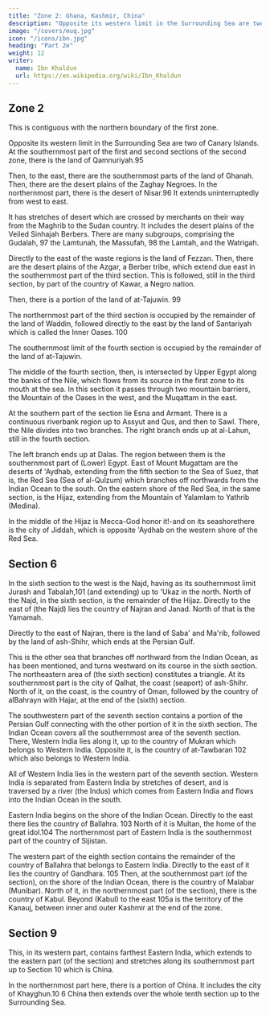 ```yaml
---
title: "Zone 2: Ghana, Kashmir, China"
description: "Opposite its western limit in the Surrounding Sea are two of Canary Islands"
image: "/covers/muq.jpg"
icon: "/icons/ibn.jpg"
heading: "Part 2e"
weight: 12
writer:
  name: Ibn Khaldun
  url: https://en.wikipedia.org/wiki/Ibn_Khaldun
---
```



## Zone 2

This is contiguous with the northern boundary of the first zone.

Opposite its western limit in the Surrounding Sea are two of Canary Islands. At the southernmost part of the first and second sections of the second zone, there is the land of Qamnuriyah.95 

Then, to the east, there are the southernmost parts of the land of Ghanah. Then, there are the desert plains of the Zaghay Negroes. In the northernmost part, there is the desert of Nisar.96 It extends uninterruptedly from west to east. 

It has stretches of desert which are crossed by merchants on their way from the Maghrib to the Sudan country. It includes the desert plains of the Veiled Sinhajah Berbers. There are many subgroups, comprising the Gudalah, 97 the Lamtunah, the Massufah, 98 the Lamtah, and the Watrigah. 

Directly to the east of the waste regions is the land of Fezzan. Then, there are the desert plains of the Azgar, a Berber tribe, which extend due east in the southernmost part of the third section. This is followed, still in the third section, by part of the country of Kawar, a Negro nation. 

Then, there is a portion of the land of at-Tajuwin. 99

The northernmost part of the third section is occupied by the remainder of the land of Waddin, followed directly to the east by the land of Santariyah which is called the Inner Oases. 100

The southernmost limit of the fourth section is occupied by the remainder of the land of at-Tajuwin.

The middle of the fourth section, then, is intersected by Upper Egypt along the banks of the Nile, which flows from its source in the first zone to its mouth at the sea. In this section it passes through two mountain barriers, the Mountain of the Oases in the west, and the Muqattam in the east. 

At the southern part of the section lie Esna and Armant. There is a continuous riverbank region up to Assyut and Qus, and then to Sawl. There, the Nile divides into two branches. The right branch ends up at al-Lahun, still in the fourth section. 

The left branch ends up at Dalas. The region between them is the southernmost part of (Lower) Egypt. East of Mount Mugattam are the deserts of 'Aydhab, extending from the fifth section to the Sea of Suez, that is, the Red Sea (Sea of al-Qulzum) which branches off northwards from the Indian Ocean to the south. On the eastern shore of the Red Sea, in the same section, is the Hijaz, extending from the Mountain of Yalamlam to Yathrib (Medina). 

In the middle of the Hijaz is Mecca-God honor it!-and on its seashorethere is the city of Jiddah, which is opposite 'Aydhab on the western shore of the Red Sea.


## Section 6

In the sixth section to the west is the Najd, having as its southernmost limit Jurash and Tabalah,101 (and extending) up to 'Ukaz in the north. North of the Najd, in the sixth section, is the remainder of the Hijaz. Directly to the east of (the Najd) lies the country of Najran and Janad. North of that is the Yamamah. 

Directly to the east of Najran, there is the land of Saba' and Ma'rib, followed by the land of ash-Shihr, which ends at the Persian Gulf. 

This is the other sea that branches off northward from the Indian Ocean, as has been mentioned, and turns westward on its course in the sixth section. The northeastern area of (the sixth section) constitutes a triangle. At its southernmost part is the city of Qalhat, the coast (seaport) of ash-Shihr. North of it, on the coast, is the country of Oman, followed by
the country of alBahrayn with Hajar, at the end of the (sixth) section.

The southwestern part of the seventh section contains a portion of the Persian Gulf connecting with the other portion of it in the sixth section. The Indian Ocean covers all the southernmost area of the seventh section. There, Western India lies along it, up to the country of Mukran which belongs to Western India. Opposite it, is the country of at-Tawbaran 102 which also belongs to Western India. 

All of Western India lies in the western part of the seventh section. Western India is separated from Eastern India by stretches of desert, and is traversed by a river (the Indus) which comes from Eastern India and flows into the Indian Ocean in the south. 

Eastern India begins on the shore of the Indian Ocean. Directly to the east there lies the country of Ballahra. 103 North of it is Multan, the home of the great idol.104 The northernmost part of Eastern India is the southernmost part of the country of Sijistan. 

The western part of the eighth section contains the remainder of the country of Ballahra that belongs to Eastern India. Directly to the east of it lies the country of Gandhara. 105 Then, at the southernmost part (of the section), on the shore of the Indian Ocean, there is the country of Malabar (Munibar). North of it, in the northernmost part (of the section), there is the country of Kabul. Beyond (Kabul) to the east 105a is the territory of the Kanauj, between inner and outer Kashmir at the end of the zone. 


## Section 9

This, in its western part, contains farthest Eastern India, which extends to the eastern part (of the section) and stretches along its southernmost part up to Section 10 which is China. 

In the northernmost part here, there is a portion of China. It includes the city of Khayghun.10 6 China then extends over the whole tenth section up to the Surrounding Sea.
